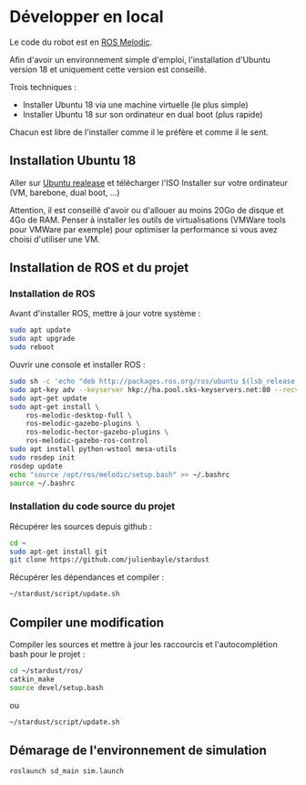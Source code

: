 # Développer en local

Le code du robot est en [ROS Melodic](http://wiki.ros.org/melodic/Installation).

Afin d'avoir un environnement simple d'emploi, l'installation d'Ubuntu version 18 et uniquement cette version est conseillé.

Trois techniques :
- Installer Ubuntu 18 via une machine virtuelle (le plus simple)
- Installer Ubuntu 18 sur son ordinateur en dual boot (plus rapide)

Chacun est libre de l'installer comme il le préfère et comme il le sent.

## Installation Ubuntu 18

Aller sur [Ubuntu realease](http://releases.ubuntu.com/bionic/) et télécharger l'ISO
Installer sur votre ordinateur (VM, barebone, dual boot, ...)

Attention, il est conseillé d'avoir ou d'allouer au moins 20Go de disque et 4Go de RAM.
Penser à installer les outils de virtualisations (VMWare tools pour VMWare par exemple) pour optimiser la performance si vous avez choisi d'utiliser une VM.

## Installation de ROS et du projet

### Installation de ROS

Avant d'installer ROS, mettre à jour votre système :

```bash
sudo apt update
sudo apt upgrade
sudo reboot
```

Ouvrir une console et installer ROS :

```bash
sudo sh -c 'echo "deb http://packages.ros.org/ros/ubuntu $(lsb_release -sc) main" > /etc/apt/sources.list.d/ros-latest.list'
sudo apt-key adv --keyserver hkp://ha.pool.sks-keyservers.net:80 --recv-key 421C365BD9FF1F717815A3895523BAEEB01FA116
sudo apt-get update
sudo apt-get install \
	ros-melodic-desktop-full \
	ros-melodic-gazebo-plugins \
	ros-melodic-hector-gazebo-plugins \
	ros-melodic-gazebo-ros-control
sudo apt install python-wstool mesa-utils
sudo rosdep init
rosdep update
echo "source /opt/ros/melodic/setup.bash" >> ~/.bashrc
source ~/.bashrc
```

### Installation du code source du projet

Récupérer les sources depuis github :

```bash
cd ~
sudo apt-get install git
git clone https://github.com/julienbayle/stardust
```

Récupérer les dépendances et compiler :

```bash
~/stardust/script/update.sh
```

## Compiler une modification

Compiler les sources et mettre à jour les raccourcis et l'autocomplétion bash pour le projet :

```bash
cd ~/stardust/ros/
catkin_make
source devel/setup.bash
```

ou 

```bash
~/stardust/script/update.sh
```

## Démarage de l'environnement de simulation

```bash
roslaunch sd_main sim.launch
```
